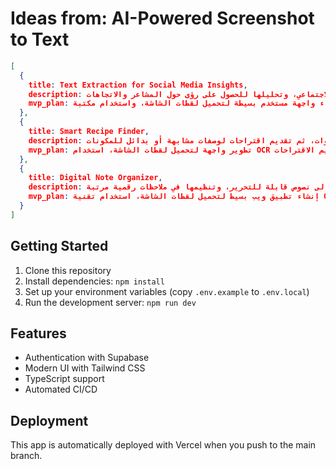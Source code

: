 # Ideas from: AI-Powered Screenshot to Text

```json
[
  {
    title: Text Extraction for Social Media Insights,
    description: أداة تستخدم تقنية التعرف على النصوص لاستخراج النصوص من لقطات الشاشة الخاصة بالمنشورات على وسائل التواصل الاجتماعي، وتحليلها للحصول على رؤى حول المشاعر والاتجاهات.,
    mvp_plan: إنشاء واجهة مستخدم بسيطة لتحميل لقطات الشاشة، واستخدام مكتبة OCR لاستخراج النصوص، ثم تطبيق خوارزمية تحليل المشاعر على النصوص المستخرجة. يمكن استخدام مكتبات مثل Tesseract وNLTK.
  },
  {
    title: Smart Recipe Finder,
    description: أداة تسمح للمستخدمين بتحميل لقطات شاشة من وصفات الطعام، واستخراج المكونات والخطوات، ثم تقديم اقتراحات لوصفات مشابهة أو بدائل للمكونات.,
    mvp_plan: تطوير واجهة لتحميل لقطات الشاشة، استخدام OCR لاستخراج النصوص، ثم تحليل النصوص لتحديد المكونات والخطوات. يمكن استخدام قاعدة بيانات بسيطة للوصفات لتقديم الاقتراحات.
  },
  {
    title: Digital Note Organizer,
    description: أداة لتحويل لقطات الشاشة من المحاضرات أو الاجتماعات إلى نصوص قابلة للتحرير، وتنظيمها في ملاحظات رقمية مرتبة.,
    mvp_plan: إنشاء تطبيق ويب بسيط لتحميل لقطات الشاشة، استخدام تقنية OCR لاستخراج النصوص، ثم تنظيم النصوص في واجهة مستخدم مرتبة. يمكن استخدام أدوات مثل React لإنشاء واجهة تفاعلية.
  }
]
```

## Getting Started

1. Clone this repository
2. Install dependencies: `npm install`
3. Set up your environment variables (copy `.env.example` to `.env.local`)
4. Run the development server: `npm run dev`

## Features

- Authentication with Supabase
- Modern UI with Tailwind CSS
- TypeScript support
- Automated CI/CD

## Deployment

This app is automatically deployed with Vercel when you push to the main branch.